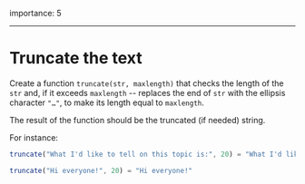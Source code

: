 importance: 5

---

# Truncate the text

Create a function `truncate(str, maxlength)` that checks the length of the `str` and, if it exceeds `maxlength` -- replaces the end of `str` with the ellipsis character `"…"`, to make its length equal to `maxlength`.

The result of the function should be the truncated (if needed) string.

For instance:

```js
truncate("What I'd like to tell on this topic is:", 20) = "What I'd like to te…"

truncate("Hi everyone!", 20) = "Hi everyone!"
```
